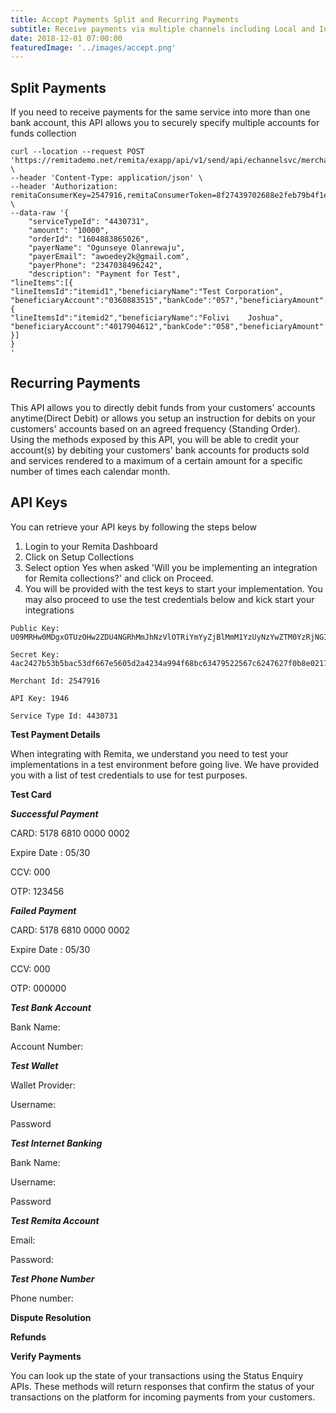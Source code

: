 ```yaml
---
title: Accept Payments Split and Recurring Payments
subtitle: Receive payments via multiple channels including Local and International Debit/Credit Cards, Online Banking, USSD etc.
date: 2018-12-01 07:00:00
featuredImage: '../images/accept.png'
---
```


## Split Payments

If you need to receive payments for the same service into more than one bank account, this API allows you to securely specify multiple accounts for funds collection

```
curl --location --request POST 'https://remitademo.net/remita/exapp/api/v1/send/api/echannelsvc/merchant/api/paymentinit' \
--header 'Content-Type: application/json' \
--header 'Authorization: remitaConsumerKey=2547916,remitaConsumerToken=8f27439702688e2feb79b4f1effd0fe98f956bd555b3b1f34025dba12d73cdb60fe6770aa453680d7d5235c89d7d90fd52a2d8a8db3e82badd16ebb6d55a60e9' \
--data-raw '{
	"serviceTypeId": "4430731",
	"amount": "10000",
	"orderId": "1604883865026",
	"payerName": "Ogunseye Olanrewaju",
	"payerEmail": "awoedey2k@gmail.com",
	"payerPhone": "2347038496242",
	"description": "Payment for Test",
"lineItems":[{
"lineItemsId":"itemid1","beneficiaryName":"Test Corporation", "beneficiaryAccount":"0360883515","bankCode":"057","beneficiaryAmount":"7000","deductFeeFrom":"1"},	
{
"lineItemsId":"itemid2","beneficiaryName":"Folivi    Joshua",	
"beneficiaryAccount":"4017904612","bankCode":"058","beneficiaryAmount":"3000","deductFeeFrom":"0"
}]
}
'   
```

## Recurring Payments

This API allows you to directly debit funds from your customers&#39; accounts anytime(Direct Debit) or allows you setup an instruction for debits on your customers&#39; accounts based on an agreed frequency (Standing Order). Using the methods exposed by this API, you will be able to credit your account(s) by debiting your customers&#39; bank accounts for products sold and services rendered to a maximum of a certain amount for a specific number of times each calendar month.

## API Keys

You can retrieve your API keys by following the steps below

1. Login to your Remita Dashboard
2. Click on Setup Collections
3. Select option Yes when asked &#39;Will you be implementing an integration for Remita collections?&#39; and click on Proceed.
4. You will be provided with the test keys to start your implementation.
You may also proceed to use the test credentials below and kick start your integrations
```
Public Key: U09MRHw0MDgxOTUzOHw2ZDU4NGRhMmJhNzVlOTRiYmYyZjBlMmM1YzUyNzYwZTM0YzRjNGI4ZTgyNzJjY2NjYTBkMDM0ZDUyYjZhZWI2ODJlZTZjMjU0MDNiODBlMzI4YWNmZGY2OWQ2YjhiYzM2N2RhMmI1YWEwYTlmMTFiYWI2OWQxNTc5N2YyZDk4NA==

Secret Key: 4ac2427b53b5bac53df667e5605d2a4234a994f68bc63479522567c6247627f0b8e0217b0d3378d49f216bcd4f3a46bf0056627358df61f929450e3c7d48bef1

Merchant Id: 2547916

API Key: 1946

Service Type Id: 4430731
```
**Test Payment Details**

When integrating with Remita, we understand you need to test your implementations in a test environment before going live. We have provided you with a list of test credentials to use for test purposes.

**Test Card**

***Successful Payment***

CARD: 5178 6810 0000 0002

Expire Date : 05/30

CCV: 000

OTP: 123456

***Failed Payment***

CARD: 5178 6810 0000 0002

Expire Date : 05/30

CCV: 000

OTP: 000000

***Test Bank Account***

Bank Name:

Account Number:

***Test Wallet***

Wallet Provider:

Username:

Password

***Test Internet Banking***

Bank Name:

Username:

Password

***Test Remita Account***

Email:

Password:

***Test Phone Number***

Phone number:

**Dispute Resolution**

**Refunds**

**Verify Payments**

You can look up the state of your transactions using the Status Enquiry APIs. These methods will return responses that confirm the status of your transactions on the platform for incoming payments from your customers.
